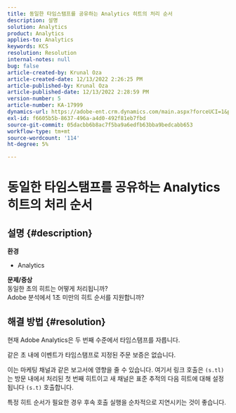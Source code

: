 ```yaml
---
title: 동일한 타임스탬프를 공유하는 Analytics 히트의 처리 순서
description: 설명
solution: Analytics
product: Analytics
applies-to: Analytics
keywords: KCS
resolution: Resolution
internal-notes: null
bug: false
article-created-by: Krunal Oza
article-created-date: 12/13/2022 2:26:25 PM
article-published-by: Krunal Oza
article-published-date: 12/13/2022 2:28:59 PM
version-number: 5
article-number: KA-17999
dynamics-url: https://adobe-ent.crm.dynamics.com/main.aspx?forceUCI=1&pagetype=entityrecord&etn=knowledgearticle&id=c59aec1b-f27a-ed11-81ac-6045bd006b3d
exl-id: f6605b5b-8637-496a-a4d0-492f81eb7fbd
source-git-commit: 05dacbb6b8ac7f5ba9a6edfb63bba9bedcabb653
workflow-type: tm+mt
source-wordcount: '114'
ht-degree: 5%

---
```


# 동일한 타임스탬프를 공유하는 Analytics 히트의 처리 순서

## 설명 {#description}

<b>환경</b>
- Analytics



<b>문제/증상</b><br>동일한 초의 히트는 어떻게 처리됩니까?<br>Adobe 분석에서 1초 미만의 히트 순서를 지원합니까?

## 해결 방법 {#resolution}


현재 Adobe Analytics은 두 번째 수준에서 타임스탬프를 자릅니다.

같은 초 내에 이벤트가 타임스탬프로 지정된 주문 보증은 없습니다.

이는 마케팅 채널과 같은 보고서에 영향을 줄 수 있습니다. 여기서 링크 호출은 `(s.tl)` 는 방문 내에서 처리된 첫 번째 히트이고 새 채널은 표준 추적의 다음 히트에 대해 설정됩니다 `(s.t)` 호출합니다.

특정 히트 순서가 필요한 경우 후속 호출 실행을 순차적으로 지연시키는 것이 좋습니다.

